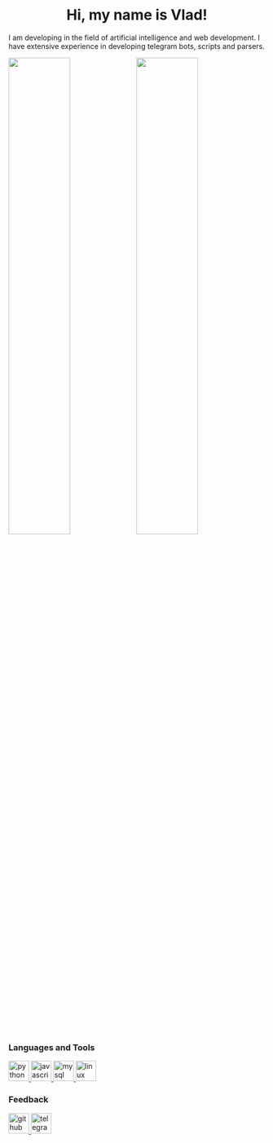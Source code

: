 <h1 align="center">Hi, my name is Vlad!</h1>
<p>I am developing in the field of artificial intelligence and web development. I have extensive experience in developing telegram bots, scripts and parsers.</p>


[<img align="center" width="49%" src="https://github-readme-stats.vercel.app/api?username=vlad-eat&include_all_commits=true&show_icons=true&theme=tokyonight&hide_border=true" />](https://github.com/vlad-eat)
[<img align="center" width="49%" src="https://github-readme-streak-stats.herokuapp.com/?user=vlad-eat&theme=tokyonight&hide_border=true&include_all_commits=true&count_private=true" />](https://github.com/vlad-eat)

<h3 align="left">Languages and Tools</h3>
<!-- Языки программирования -->
<p align="left"> <a href="https://www.python.org" target="_blank" rel="noreferrer"> <img src="https://www.python.org/static/apple-touch-icon-144x144-precomposed.png" alt="python" width="40" height="40"/> </a>
<a href="https://www.javascript.com/" target="_blank" rel="noreferrer"> <img src="https://upload.wikimedia.org/wikipedia/commons/9/99/Unofficial_JavaScript_logo_2.svg" alt="javascript" width="40" height="40"/> </a>
<!-- Базы данных -->
<a href="https://www.mysql.com/" target="_blank" rel="noreferrer"> <img src="https://www.vectorlogo.zone/logos/mysql/mysql-icon.svg" alt="mysql" width="40" height="40"/> </a>
<!-- ОС -->
<a href="https://www.linux.org.ru/" target="_blank" rel="noreferrer"> <img src="https://upload.wikimedia.org/wikipedia/commons/a/ab/Linux_Logo_in_Linux_Libertine_Font.svg" alt="linux" width="40" height="40"/> </a>

<!-- Обратная связь -->
<h3 align="left">Feedback</h3>
<a href="https://github.com/vlad-eat" target="_blank" rel="noreferrer"> <img src="https://cdn.jsdelivr.net/npm/simple-icons@3.0.1/icons/github.svg" alt="github" width="40" height="40"/> </a>
<a href="https://t.me/vlad_eat" target="_blank" rel="noreferrer"> <img src="https://upload.wikimedia.org/wikipedia/commons/8/83/Telegram_2019_Logo.svg" alt="telegram" width="40" height="40"/> </a>
